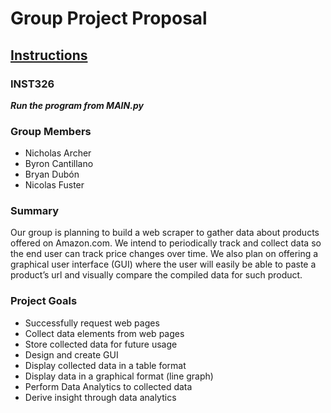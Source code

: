 # Group Project Proposal

## [Instructions](./Instructions.md)


### INST326 
***Run the program from MAIN.py***


### Group Members
- Nicholas Archer
- Byron Cantillano
- Bryan Dubón
- Nicolas Fuster

### Summary
Our group is planning to build a web scraper to gather data about products offered on Amazon.com. 
We intend to periodically track and collect data so the end user can track price changes over time.
We also plan on offering a graphical user interface (GUI) where the user will easily be able to paste a
product’s url and visually compare the compiled data for such product.

### Project Goals	
- Successfully request web pages
- Collect data elements from web pages
- Store collected data for future usage
- Design and create GUI
- Display collected data in a table format
- Display data in a graphical format (line graph)
- Perform Data Analytics to collected data
- Derive insight through data analytics 


